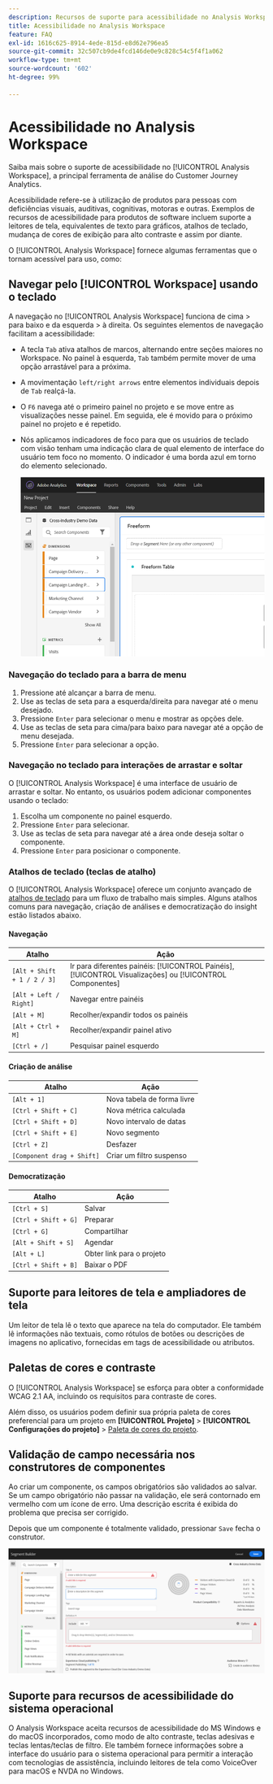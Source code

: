 ```yaml
---
description: Recursos de suporte para acessibilidade no Analysis Workspace
title: Acessibilidade no Analysis Workspace
feature: FAQ
exl-id: 1616c625-8914-4ede-815d-e8d62e796ea5
source-git-commit: 32c507cb9de4fcd146de0e9c828c54c5f4f1a062
workflow-type: tm+mt
source-wordcount: '602'
ht-degree: 99%

---
```


# Acessibilidade no Analysis Workspace

Saiba mais sobre o suporte de acessibilidade no [!UICONTROL Analysis Workspace], a principal ferramenta de análise do Customer Journey Analytics.

Acessibilidade refere-se à utilização de produtos para pessoas com deficiências visuais, auditivas, cognitivas, motoras e outras. Exemplos de recursos de acessibilidade para produtos de software incluem suporte a leitores de tela, equivalentes de texto para gráficos, atalhos de teclado, mudança de cores de exibição para alto contraste e assim por diante.

O [!UICONTROL Analysis Workspace] fornece algumas ferramentas que o tornam acessível para uso, como:

## Navegar pelo [!UICONTROL Workspace] usando o teclado

A navegação no [!UICONTROL Analysis Workspace] funciona de cima > para baixo e da esquerda > à direita. Os seguintes elementos de navegação facilitam a acessibilidade:

* A tecla `Tab` ativa atalhos de marcos, alternando entre seções maiores no Workspace. No painel à esquerda, `Tab` também permite mover de uma opção arrastável para a próxima.
* A movimentação `left/right arrows` entre elementos individuais depois de `Tab` realçá-la.
* O `F6` navega até o primeiro painel no projeto e se move entre as visualizações nesse painel. Em seguida, ele é movido para o próximo painel no projeto e é repetido.
* Nós aplicamos indicadores de foco para que os usuários de teclado com visão tenham uma indicação clara de qual elemento de interface do usuário tem foco no momento. O indicador é uma borda azul em torno do elemento selecionado.

   ![Indicador de foco](assets/focus-indicator.png)

### Navegação do teclado para a barra de menu

1. Pressione até alcançar a barra de menu.
1. Use as teclas de seta para a esquerda/direita para navegar até o menu desejado.
1. Pressione `Enter` para selecionar o menu e mostrar as opções dele.
1. Use as teclas de seta para cima/para baixo para navegar até a opção de menu desejada.
1. Pressione `Enter` para selecionar a opção.

### Navegação no teclado para interações de arrastar e soltar

O [!UICONTROL Analysis Workspace] é uma interface de usuário de arrastar e soltar. No entanto, os usuários podem adicionar componentes usando o teclado:

1. Escolha um componente no painel esquerdo.
1. Pressione `Enter` para selecionar.
1. Use as teclas de seta para navegar até a área onde deseja soltar o componente.
1. Pressione `Enter` para posicionar o componente.

### Atalhos de teclado (teclas de atalho)

O [!UICONTROL Analysis Workspace] oferece um conjunto avançado de [atalhos de teclado](https://experienceleague.adobe.com/docs/analytics/analyze/analysis-workspace/build-workspace-project/fa-shortcut-keys.html?lang=pt-BR) para um fluxo de trabalho mais simples. Alguns atalhos comuns para navegação, criação de análises e democratização do insight estão listados abaixo.

#### Navegação

| Atalho | Ação |
| --- | --- |
| `[Alt + Shift + 1 / 2 / 3]` | Ir para diferentes painéis: [!UICONTROL Painéis], [!UICONTROL Visualizações] ou [!UICONTROL Componentes] |
| `[Alt + Left / Right]` | Navegar entre painéis |
| `[Alt + M]` | Recolher/expandir todos os painéis |
| `[Alt + Ctrl + M]` | Recolher/expandir painel ativo |
| `[Ctrl + /]` | Pesquisar painel esquerdo |

#### Criação de análise

| Atalho | Ação |
| --- | --- |
| `[Alt + 1]` | Nova tabela de forma livre |
| `[Ctrl + Shift + C]` | Nova métrica calculada |
| `[Ctrl + Shift + D]` | Novo intervalo de datas |
| `[Ctrl + Shift + E]` | Novo segmento |
| `[Ctrl + Z]` | Desfazer |
| `[Component drag + Shift]` | Criar um filtro suspenso |

#### Democratização

| Atalho | Ação |
| --- | --- |
| `[Ctrl + S]` | Salvar |
| `[Ctrl + Shift + G]` | Preparar |
| `[Ctrl + G]` | Compartilhar |
| `[Alt + Shift + S]` | Agendar |
| `[Alt + L]` | Obter link para o projeto |
| `[Ctrl + Shift + B]` | Baixar o PDF |

## Suporte para leitores de tela e ampliadores de tela

Um leitor de tela lê o texto que aparece na tela do computador. Ele também lê informações não textuais, como rótulos de botões ou descrições de imagens no aplicativo, fornecidas em tags de acessibilidade ou atributos.

## Paletas de cores e contraste

O [!UICONTROL Analysis Workspace] se esforça para obter a conformidade WCAG 2.1 AA, incluindo os requisitos para contraste de cores.

Além disso, os usuários podem definir sua própria paleta de cores preferencial para um projeto em **[!UICONTROL Projeto]** > **[!UICONTROL Configurações do projeto]** > [Paleta de cores do projeto](https://experienceleague.adobe.com/docs/analytics/analyze/analysis-workspace/build-workspace-project/color-palettes.html?lang=pt-BR).

## Validação de campo necessária nos construtores de componentes

Ao criar um componente, os campos obrigatórios são validados ao salvar. Se um campo obrigatório não passar na validação, ele será contornado em vermelho com um ícone de erro. Uma descrição escrita é exibida do problema que precisa ser corrigido.

Depois que um componente é totalmente validado, pressionar `Save` fecha o construtor.

![Validação de erro](assets/error-validation.png)

## Suporte para recursos de acessibilidade do sistema operacional

O Analysis Workspace aceita recursos de acessibilidade do MS Windows e do macOS incorporados, como modo de alto contraste, teclas adesivas e teclas lentas/teclas de filtro. Ele também fornece informações sobre a interface do usuário para o sistema operacional para permitir a interação com tecnologias de assistência, incluindo leitores de tela como VoiceOver para macOS e NVDA no Windows.

